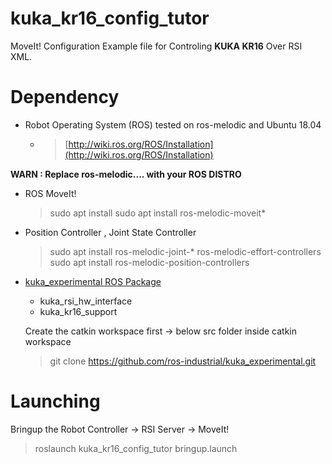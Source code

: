 # kuka_kr16_config_tutor
MoveIt! Configuration Example file for Controling **KUKA KR16** Over RSI XML.  

# Dependency
- Robot Operating System (ROS) tested on ros-melodic and Ubuntu 18.04 
	- > [http://wiki.ros.org/ROS/Installation](http://wiki.ros.org/ROS/Installation)

**WARN : Replace ros-melodic.... with your ROS DISTRO**
- ROS MoveIt!
	>sudo apt install sudo apt install ros-melodic-moveit*
	
- Position Controller , Joint State Controller 	
	>sudo apt install ros-melodic-joint-* ros-melodic-effort-controllers 
	>sudo apt install ros-melodic-position-controllers

- [kuka_experimental ROS Package ](https://github.com/ros-industrial/kuka_experimental)
	- kuka_rsi_hw_interface
	- kuka_kr16_support 
	
	Create the catkin workspace first -> below src folder inside catkin workspace
	> git clone https://github.com/ros-industrial/kuka_experimental.git

# Launching 
Bringup the Robot Controller -> RSI Server -> MoveIt!
> roslaunch kuka_kr16_config_tutor bringup.launch

